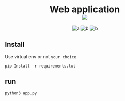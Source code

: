 
<h1 align="center">
    Web application
    <br>
     <img src="https://img.shields.io/badge/FINPAY PAYMENT GATEWAY-424242?style=flat-square">
</h1>

<p align="center">
    <img src="https://img.shields.io/badge/Python-3.11-bf616a?style=flat" alt="a" />
    <img src="https://img.shields.io/badge/Flask-3.0.0-274fa8?style=flat" alt="b" />
    <img src="https://img.shields.io/badge/Requests-2.31.0-2965ea?style=flat" alt="b" />
</p>

## Install
Use virtual env or not `your choice`

```
pip Install -r requirements.txt
```

## run
```
python3 app.py
```